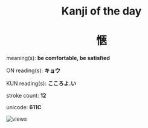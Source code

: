 <h1 align="center">Kanji of the day</h1>
<h1 align="center">愜</h1>
<p align="left">meaning(s): <b>be comfortable, be satisfied</b></p>
<p align="left">ON reading(s): <b>キョウ</b></p>
<p align="left">KUN reading(s): <b>こころよ.い</b></p>
<p align="left">stroke count: <b>12</b></p>
<p align="left">unicode: <b>611C</b></p>
<p align="left"><img src="https://komarev.com/ghpvc/?username=tristanwagner-kanjioftheday&label=Views&color=0e75b6&style=flat" alt="views"/></p>
